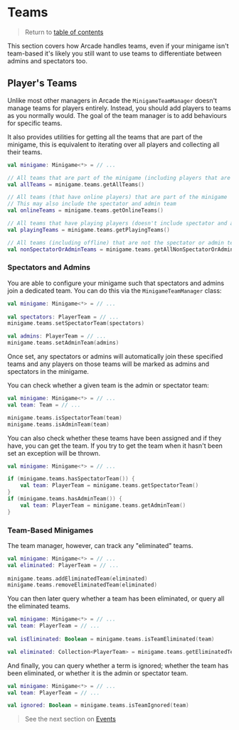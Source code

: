 # Teams

> Return to [table of contents](../old-minigames)

This section covers how Arcade handles teams, even if your minigame isn't team-based it's likely you still want to use teams to differentiate between admins and spectators too.

## Player's Teams

Unlike most other managers in Arcade the `MinigameTeamManager` doesn't manage teams for players entirely. Instead, you should add players to teams as you normally would. The goal of the team manager is to add behaviours for specific teams.

It also provides utilities for getting all the teams that are part of the minigame, this is equivalent to iterating over all players and collecting all their teams.

```kotlin
val minigame: Minigame<*> = // ...

// All teams that are part of the minigame (including players that are offline)
val allTeams = minigame.teams.getAllTeams()

// All teams (that have online players) that are part of the minigame
// This may also include the spectator and admin team
val onlineTeams = minigame.teams.getOnlineTeams()

// All teams that have playing players (doesn't include spectator and admin teams)
val playingTeams = minigame.teams.getPlayingTeams()

// All teams (including offline) that are not the spectator or admin team
val nonSpectatorOrAdminTeams = minigame.teams.getAllNonSpectatorOrAdminTeams()
```

### Spectators and Admins

You are able to configure your minigame such that spectators and admins join a dedicated team. You can do this via the `MinigameTeamManager` class:

```kotlin
val minigame: Minigame<*> = // ...
    
val spectators: PlayerTeam = // ...
minigame.teams.setSpectatorTeam(spectators)

val admins: PlayerTeam = // ...
minigame.teams.setAdminTeam(admins)
```

Once set, any spectators or admins will automatically join these specified teams and any players on those teams will be marked as admins and spectators in the minigame.

You can check whether a given team is the admin or spectator team:
```kotlin
val minigame: Minigame<*> = // ...
val team: Team = // ...

minigame.teams.isSpectatorTeam(team)
minigame.teams.isAdminTeam(team)
```

You can also check whether these teams have been assigned and if they have, you can get the team. If you try to get the team when it hasn't been set an exception will be thrown.
```kotlin
val minigame: Minigame<*> = // ...

if (minigame.teams.hasSpectatorTeam()) {
    val team: PlayerTeam = minigame.teams.getSpectatorTeam()
}
if (minigame.teams.hasAdminTeam()) {
    val team: PlayerTeam = minigame.teams.getAdminTeam()
}
```


### Team-Based Minigames

The team manager, however, can track any "eliminated" teams.

```kotlin
val minigame: Minigame<*> = // ...
val eliminated: PlayerTeam = // ...
    
minigame.teams.addEliminatedTeam(eliminated)
minigame.teams.removeEliminatedTeam(eliminated)
```

You can then later query whether a team has been eliminated, or query all the eliminated teams.

```kotlin
val minigame: Minigame<*> = // ...
val team: PlayerTeam = // ...
    
val isEliminated: Boolean = minigame.teams.isTeamEliminated(team)

val eliminated: Collection<PlayerTeam> = minigame.teams.getEliminatedTeams()
```

And finally, you can query whether a term is ignored; whether the team has been eliminated, or whether it is the admin or spectator team.
```kotlin
val minigame: Minigame<*> = // ...
val team: PlayerTeam = // ...

val ignored: Boolean = minigame.teams.isTeamIgnored(team)
```

> See the next section on [Events](events.md)